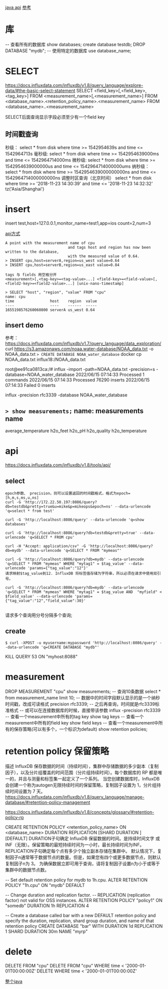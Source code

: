 [java api](https://blog.csdn.net/x541211190/article/details/83216589)
[参考](https://docs.influxdata.com/influxdb/v1.8/introduction/get-started/)
# 库
-- 查看所有的数据库
show databases;
create database testdb;
DROP DATABASE "mydb";
-- 使用特定的数据库
use database_name;

# SELECT 
https://docs.influxdata.com/influxdb/v1.8/query_language/explore-data/#the-basic-select-statement
SELECT <field_key>[,<field_key>,<tag_key>] FROM <measurement_name>[,<measurement_name>]
FROM <database_name>.<retention_policy_name>.<measurement_name>
FROM <database_name>..<measurement_name>

SELECT后面查询显示字段必须至少有一个field key

## 时间戳查询
秒级：
select * from disk where time >= 1542954639s and time <= 1542964713s
毫秒级:
select * from disk where time >= 1542954639000ms and time <= 1542964714000ms
微秒级:
select * from disk where time >= 1542954639000000us and time <= 1542964714000000ums
纳秒级：
select * from disk where time >= 1542954639000000000ns and time <= 1542964714000000000ns
调整时区查询（北京时间）
select * from disk where time >= '2018-11-23 14:30:39' and time <= '2018-11-23 14:32:32' tz('Asia/Shanghai')

# insert
insert test,host=127.0.0.1,monitor_name=test1,app=ios count=2,num=3

[api方式](https://www.cnblogs.com/waitig/p/6072557.html)


```
A point with the measurement name of cpu 
                            and tags host and region has now been written to the database, 
                            with the measured value of 0.64.
> INSERT cpu,host=serverA,region=us_west value=0.64
> INSERT cpu,host=serverB,region=us_east value=0.84

tags 与 fields 用空格分开
<measurement>[,<tag-key>=<tag-value>...] <field-key>=<field-value>[,<field2-key>=<field2-value>...] [unix-nano-timestamp]

> SELECT "host", "region", "value" FROM "cpu"
name: cpu
time                host    region  value
----                ----    ------  -----
1655198576260060800 serverA us_west 0.64
```


## insert demo
参考：https://docs.influxdata.com/influxdb/v1.7/query_language/data_exploration/
curl https://s3.amazonaws.com/noaa.water-database/NOAA_data.txt -o NOAA_data.txt
`> CREATE DATABASE NOAA_water_database`
docker cp NOAA_data.txt influx18:/NOAA_data.txt

root@ee91ca0813ca:/# influx -import -path=NOAA_data.txt -precision=s -database=NOAA_water_database
2022/06/15 07:14:33 Processed 1 commands
2022/06/15 07:14:33 Processed 76290 inserts
2022/06/15 07:14:33 Failed 0 inserts

influx -precision rfc3339 -database NOAA_water_database

`> show measurements;`
name: measurements
name
----
average_temperature
h2o_feet
h2o_pH
h2o_quality
h2o_temperature

# api
https://docs.influxdata.com/influxdb/v1.8/tools/api/
## select 
```
epoch参数、 precision，则可以设置返回的时间戳格式，格式为epoch=[h,m,s,ms,u,ns]
curl -G 'http://172.22.50.197:8086/query?db=testdb&pretty=true&u=mike&p=mikeops&epoch=ns' --data-urlencode 'q=select * from test'

curl -G 'http://localhost:8086/query' --data-urlencode 'q=show databases'

curl -G 'http://localhost:8086/query?db=testdb&pretty=true' --data-urlencode 'q=SELECT * FROM cpu'

curl -H "Accept: application/csv" -G 'http://localhost:8086/query?db=mydb' --data-urlencode 'q=SELECT * FROM "mymeas"'

curl -G 'http://localhost:8086/query?db=mydb' --data-urlencode 'q=SELECT * FROM "mymeas" WHERE "mytag1" = $tag_value' --data-urlencode 'params={"tag_value":"12"}'
请求映射$tag_value到12. InfluxDB 将标签值存储为字符串，所以必须在请求中使用双引号。

curl -G 'http://localhost:8086/query?db=mydb' --data-urlencode 'q=SELECT * FROM "mymeas" WHERE "mytag1" = $tag_value AND  "myfield" < $field_value' --data-urlencode 'params={"tag_value":"12","field_value":30}'


```
请求多个查询用分号分隔多个查询;

## create
```
$ curl -XPOST -u myusername:mypassword 'http://localhost:8086/query' --data-urlencode 'q=CREATE DATABASE "mydb"'

```

KILL QUERY 53 ON "myhost:8088"

# measurement
DROP MEASUREMENT "cpu"
show measurements;
-- 查询10条数据
select * from measurement_name limit 10;
-- 数据中的时间字段默认显示的是一个纳秒时间戳，改成可读格式
precision rfc3339; -- 之后再查询，时间就是rfc3339标准格式
-- 或可以在连接数据库的时候，直接带该参数
influx -precision rfc3339
-- 查看一个measurement中所有的tag key 
show tag keys
-- 查看一个measurement中所有的field key 
show field keys
-- 查看一个measurement中所有的保存策略(可以有多个，一个标识为default)
show retention policies;

# retention policy 保留策略
描述 InfluxDB 保存数据的时间（持续时间），集群中存储数据的多少副本（复制因子），以及分片组覆盖的时间范围（分片组持续时间）。每个数据库的 RP 都是唯一的，并且与测量和标签集一起定义了一个系列。
当您创建数据库时，InfluxDB 会创建一个称为autogen无限持续时间的保留策略，复制因子设置为 1，分片组持续时间设置为 7 天。
https://docs.influxdata.com/influxdb/v1.8/query_language/manage-database/#retention-policy-management

https://docs.influxdata.com/influxdb/v1.8/concepts/glossary/#retention-policy-rp

CREATE RETENTION POLICY <retention_policy_name> ON <database_name> DURATION <duration> REPLICATION <n> [SHARD DURATION <duration>] [DEFAULT]
DURATION子句确定 InfluxDB 保留数据的时间。是<duration>持续时间文字 或INF（无限）。保留策略的最短持续时间为一小时，最长持续时间为INF。
REPLICATION子句确定每个点有多少个独立副本存储在集群中。
默认情况下，复制因子n通常等于数据节点的数量。但是，如果您有四个或更多数据节点，则默认复制因子n为 3。
为确保数据立即可用于查询，请将复制因子设置n为小于或等于集群中的数据节点数。

-- Set default retention policy for mydb to 1h.cpu.
ALTER RETENTION POLICY "1h.cpu" ON "mydb" DEFAULT

-- Change duration and replication factor.
-- REPLICATION (replication factor) not valid for OSS instances.
ALTER RETENTION POLICY "policy1" ON "somedb" DURATION 1h REPLICATION 4

-- Create a database called bar with a new DEFAULT retention policy and specify the duration, replication, shard group duration, and name of that retention policy
CREATE DATABASE "bar" WITH DURATION 1d REPLICATION 1 SHARD DURATION 30m NAME "myrp"

# delete
DELETE FROM "cpu"
DELETE FROM "cpu" WHERE time < '2000-01-01T00:00:00Z'
DELETE WHERE time < '2000-01-01T00:00:00Z'

[整个java](https://github.com/Tom-shushu/InfluxDB1.xAnd2.x-SpringBoot)